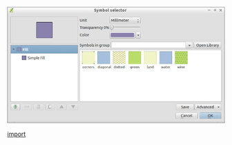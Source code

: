 ![](../images/QgsSymbolV2SelectorDialog-standalone.png)

[import](../gui/qgis-sample-QgsSymbolV2SelectorDialog.py)
